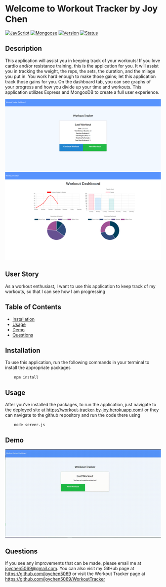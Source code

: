 # Welcome to Workout Tracker by Joy Chen

[![JavScript](https://img.shields.io/badge/Made%20With-JavaScript-blue.svg)](https://shields.io/) [![Mongoose](https://img.shields.io/badge/Utilizes-Mongoose-red.svg)](https://shields.io/) 
[![Version](https://img.shields.io/badge/Version-Development-purple.svg)](https://shields.io/) [![Status](https://img.shields.io/badge/Status-Active-green.svg)](https://shields.io/) 
  
## Description
  
This application will assist you in keeping track of your workouts! If you love cardio and/or resistance training, this is the application for you. It will assist you in tracking the weight, the reps, the sets, the duration, and the milage you put in. You work hard enough to make those gains; let this application track those gains for you. On the dashboard tab, you can see graphs of your progress and how you divide up your time and workouts. This application utilizes Express and MongooDB to create a full user experience.

<div align="center"><img src="public/assets/homeView.png" width="800" alt="home"></div>
<div align="center"><img src="public/assets/statsView.png" width="800" alt="stats"></div>



## User Story

As a workout enthusiast, I want to use this application to keep track of my workouts, so that I can see how I am progressing

  
## Table of Contents
* [Installation](#installation)
* [Usage](#usage)
* [Demo](#demo)
* [Questions](#questions)

  
## Installation

To use this application, run the following commands in your terminal to install the appropriate packages
```
    npm install
```

## Usage 

After you've installed the packages, to run the application, just navigate to the deployed site at https://workout-tracker-by-joy.herokuapp.com/ or they can navigate to the github repository and run the code there using 
```
    node server.js
```



## Demo
<div align="center"><img src="public/assets/demo.gif" width="800" alt="demo"></div>

## Questions
  
If you see any improvements that can be made, please email me at joychen5069@gmail.com. You can also visit my GitHub page at https://github.com/joychen5069 or visit the Workout Tracker page at https://github.com/joychen5069/WorkoutTracker

  